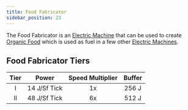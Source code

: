 ```yaml
---
title: Food Fabricator
sidebar_position: 23
---
```


The Food Fabricator is an [Electric Machine](../Electric-Machines.md) that can be used to create [Organic Food](../../Miscellaneous-Items/Miscellaneous-Items.md) which is used as fuel in a few other [Electric Machines](../Electric-Machines.md).

## Food Fabricator Tiers

| Tier |     Power     | Speed Multiplier | Buffer |
| :--: | :-----------: | :--------------: | :----: |
| I    | 14 J/Sf Tick  | 1x               | 256 J  |
| II   | 48 J/Sf Tick  | 6x               | 512 J  |

